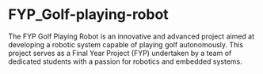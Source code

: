 # FYP_Golf-playing-robot
The FYP Golf Playing Robot is an innovative and advanced project aimed at developing a robotic system capable of playing golf autonomously. This project serves as a Final Year Project (FYP) undertaken by a team of dedicated students with a passion for robotics and embedded systems.
